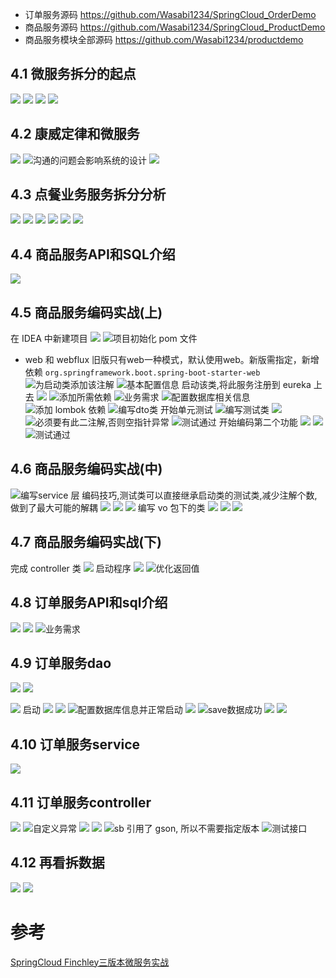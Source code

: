 - 订单服务源码
https://github.com/Wasabi1234/SpringCloud_OrderDemo
- 商品服务源码
https://github.com/Wasabi1234/SpringCloud_ProductDemo
- 商品服务模块全部源码
https://github.com/Wasabi1234/productdemo
## 4.1  微服务拆分的起点
![](https://uploadfiles.nowcoder.com/files/20190616/5088755_1560634550369_4685968-042925eaab82e84a.png)
![](https://uploadfiles.nowcoder.com/files/20190616/5088755_1560634550303_4685968-ee59d11b5c06ba9f.png)
![](https://uploadfiles.nowcoder.com/files/20190616/5088755_1560634550754_4685968-7755a50293d64677.png)
![](https://uploadfiles.nowcoder.com/files/20190616/5088755_1560634550672_4685968-e1b4504fce5b99d3.png)
## 4.2 康威定律和微服务
![](https://uploadfiles.nowcoder.com/files/20190616/5088755_1560634550403_4685968-4977f90ef22568ae.png)
![沟通的问题会影响系统的设计](https://uploadfiles.nowcoder.com/files/20190616/5088755_1560634550884_4685968-611b2b3a9be72a8a.png)
![](https://uploadfiles.nowcoder.com/files/20190616/5088755_1560634554120_4685968-ca9e7694aa5668c5.png)
## 4.3 点餐业务服务拆分分析
![](https://uploadfiles.nowcoder.com/files/20190616/5088755_1560634550226_4685968-2ed4805c9a22c35f.png)
![](https://uploadfiles.nowcoder.com/files/20190616/5088755_1560634550308_4685968-dbd9517212234eed.png)
![](https://uploadfiles.nowcoder.com/files/20190616/5088755_1560634550629_4685968-b3bd5fc2abab46c0.png)
![](https://uploadfiles.nowcoder.com/files/20190616/5088755_1560634550333_4685968-268b330ce9941318.png)
![](https://uploadfiles.nowcoder.com/files/20190616/5088755_1560634550308_4685968-3c84846025265eab.png)
![](https://uploadfiles.nowcoder.com/files/20190616/5088755_1560634550912_4685968-92f834b0a81bc5cd.png)
## 4.4 商品服务API和SQL介绍
![](https://uploadfiles.nowcoder.com/files/20190616/5088755_1560634550501_4685968-af53eac30a627264.png)
## 4.5 商品服务编码实战(上)
在 IDEA 中新建项目
![](https://uploadfiles.nowcoder.com/files/20190616/5088755_1560634550294_4685968-1ba94b0fc18b4e83.png)
![项目初始化 pom 文件](https://uploadfiles.nowcoder.com/files/20190616/5088755_1560634550470_4685968-efb57c6681d98c53.png)
- web 和 webflux
旧版只有web一种模式，默认使用web。新版需指定，新增依赖
`org.springframework.boot.spring-boot-starter-web`
![为启动类添加该注解](https://uploadfiles.nowcoder.com/files/20190616/5088755_1560634550697_4685968-36f40111d07834da.png)
![基本配置信息](https://uploadfiles.nowcoder.com/files/20190616/5088755_1560634550709_4685968-7bb4f8757e15f554.png)
启动该类,将此服务注册到 eureka 上去
![](https://uploadfiles.nowcoder.com/files/20190616/5088755_1560634550475_4685968-4684dc0feba86fd1.png)
![添加所需依赖](https://uploadfiles.nowcoder.com/files/20190616/5088755_1560634550393_4685968-b6019061b87c1a0d.png)
![业务需求](https://uploadfiles.nowcoder.com/files/20190616/5088755_1560634550285_4685968-ea2fe3d00fbc3789.png)
![配置数据库相关信息](https://uploadfiles.nowcoder.com/files/20190616/5088755_1560634550233_4685968-bca5fdd15a0de806.png)
![添加 lombok 依赖](https://uploadfiles.nowcoder.com/files/20190616/5088755_1560634550529_4685968-600733e1222d69df.png)
![编写dto类](https://uploadfiles.nowcoder.com/files/20190616/5088755_1560634550194_4685968-c5055963719ceb46.png)
开始单元测试
![编写测试类](https://uploadfiles.nowcoder.com/files/20190616/5088755_1560634550337_4685968-7fead72de82acae6.png)
![](https://uploadfiles.nowcoder.com/files/20190616/5088755_1560634550280_4685968-2f2cbfb1b431666e.png)
![必须要有此二注解,否则空指针异常](https://uploadfiles.nowcoder.com/files/20190616/5088755_1560634550245_4685968-9574d3e17fcc40ac.png)
![测试通过](https://uploadfiles.nowcoder.com/files/20190616/5088755_1560634551786_4685968-bdb429749dd14cbd.png)
开始编码第二个功能
![](https://uploadfiles.nowcoder.com/files/20190616/5088755_1560634550375_4685968-cdb5d879d524cf2d.png)
![](https://uploadfiles.nowcoder.com/files/20190616/5088755_1560634550315_4685968-c75b5f17c12858e3.png)
![测试通过](https://uploadfiles.nowcoder.com/files/20190616/5088755_1560634551507_4685968-744d6d64bf2f4c74.png)
## 4.6 商品服务编码实战(中)
![编写service 层](https://uploadfiles.nowcoder.com/files/20190616/5088755_1560634550567_4685968-618732d8f313184e.png)
编码技巧,测试类可以直接继承启动类的测试类,减少注解个数,做到了最大可能的解耦
![](https://uploadfiles.nowcoder.com/files/20190616/5088755_1560634550135_4685968-4a779983daf3a290.png)
![](https://uploadfiles.nowcoder.com/files/20190616/5088755_1560634550684_4685968-422d8b5809ead622.png)
![](https://uploadfiles.nowcoder.com/files/20190616/5088755_1560634550891_4685968-d2d5eef590dddd0c.png)
编写 vo 包下的类
![](https://uploadfiles.nowcoder.com/files/20190616/5088755_1560634551360_4685968-8d204aab16a0b1ea.png)
![](https://uploadfiles.nowcoder.com/files/20190616/5088755_1560634550602_4685968-008ea5c882904275.png)
![](https://uploadfiles.nowcoder.com/files/20190616/5088755_1560634551485_4685968-d936ba762101c693.png)
## 4.7 商品服务编码实战(下)
完成 controller 类
![](https://uploadfiles.nowcoder.com/files/20190616/5088755_1560634550508_4685968-08f7050bcbe1c156.png)
启动程序
![](https://uploadfiles.nowcoder.com/files/20190616/5088755_1560634550739_4685968-22fc27466c21bfa8.png)
![优化返回值](https://uploadfiles.nowcoder.com/files/20190616/5088755_1560634550426_4685968-0678768ce9bd50ae.png)
## 4.8 订单服务API和sql介绍
![](https://uploadfiles.nowcoder.com/files/20190616/5088755_1560634550305_4685968-2c29041de939222f.png)
![](https://uploadfiles.nowcoder.com/files/20190616/5088755_1560634551339_4685968-c5571c7e6de78f4c.png)
![业务需求](https://uploadfiles.nowcoder.com/files/20190616/5088755_1560634550273_4685968-c1a272c93df12340.png)
## 4.9 订单服务dao
![](https://uploadfiles.nowcoder.com/files/20190616/5088755_1560634550901_4685968-fb687616f460a5bb.png)
![](https://uploadfiles.nowcoder.com/files/20190616/5088755_1560634550194_4685968-f2344ed092db163c.png)

![](https://uploadfiles.nowcoder.com/files/20190616/5088755_1560634550396_4685968-dbdead19800e1e4a.png)
启动
![](https://uploadfiles.nowcoder.com/files/20190616/5088755_1560634550310_4685968-571197a3e1205212.png)
![](https://uploadfiles.nowcoder.com/files/20190616/5088755_1560634550194_4685968-401d9ffad64e74c8.png)
![配置数据库信息并正常启动](https://uploadfiles.nowcoder.com/files/20190616/5088755_1560634551903_4685968-8e70bf3a79d10ad9.png)
![](https://uploadfiles.nowcoder.com/files/20190616/5088755_1560634550194_4685968-f16ed29a3f925786.png)
![save数据成功](https://uploadfiles.nowcoder.com/files/20190616/5088755_1560634550307_4685968-df4f3b15853cb2ed.png)
![](https://uploadfiles.nowcoder.com/files/20190616/5088755_1560634550385_4685968-8d13f2046978010a.png)
![](https://uploadfiles.nowcoder.com/files/20190616/5088755_1560634550544_4685968-ec8fc1251bf7bd76.png)
## 4.10 订单服务service
![](https://uploadfiles.nowcoder.com/files/20190616/5088755_1560634550105_4685968-ff62c86da0d988ec.png)
## 4.11 订单服务controller
![](https://uploadfiles.nowcoder.com/files/20190616/5088755_1560634550336_4685968-d26cb5b5951655c7.png)
![自定义异常](https://uploadfiles.nowcoder.com/files/20190616/5088755_1560634551253_4685968-cd39d18f248fcef1.png)
![](https://uploadfiles.nowcoder.com/files/20190616/5088755_1560634550788_4685968-a3997dfdac5fd451.png)
![](https://uploadfiles.nowcoder.com/files/20190616/5088755_1560634551678_4685968-37a30452b7c48f43.png)
![sb 引用了 gson, 所以不需要指定版本](https://uploadfiles.nowcoder.com/files/20190616/5088755_1560634550290_4685968-582538d15a29edff.png)
![测试接口](https://uploadfiles.nowcoder.com/files/20190616/5088755_1560634550307_4685968-dce317cdd1542039.png)

## 4.12 再看拆数据
![](https://uploadfiles.nowcoder.com/files/20190616/5088755_1560634550303_4685968-1e57f113611b8686.png)
![](https://uploadfiles.nowcoder.com/files/20190616/5088755_1560634551175_4685968-7d2ae008cd9d0665.png)


# 参考

[SpringCloud Finchley三版本微服务实战](https://coding.imooc.com/class/187.html)

